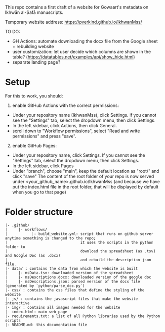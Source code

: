 This repo contains a first draft of a website for Gowaart's metadata on Ikhwān al-Ṣafā manuscripts. 

Temporary website address: https://pverkind.github.io/IkhwanMss/

TO DO: 
* GH Actions: automate downloading the docx file from the Google sheet + rebuilding website
* user customization: let user decide which columns are shown in the table? (https://datatables.net/examples/api/show_hide.html)
* separate landing page?

# Setup

For this to work, you should:

1. enable GitHub Actions with the correct permissions:

* Under your repository name (IkhwanMss), click  Settings. If you cannot see the "Settings" tab, select the  dropdown menu, then click Settings.
* In the left sidebar, click  Actions, then click General.
* scroll down to "Workflow permissions", select "Read and write permissions" and press "save".

2. enable GitHub Pages:

* Under your repository name, click  Settings. If you cannot see the "Settings" tab, select the  dropdown menu, then click Settings.
* In the left sidebar, click  Pages
* Under "branch", choose "main", keep the default location as "root/"  and click "save"
The content of the root folder of your repo is now served under <your_github_name>.github.io/IkhwanMss
(and because we have put the index.html file in the root folder, that will be displayed by default when you go to that page)

# Folder structure

```
|- .github/
|     |- workflows/
|           |- build_website.yml: script that runs on github server anytime something is changed to the repo;
|                                 it uses the scripts in the python folder to
|                                 download the spreadsheet (as .tsv) and Google Doc (as .docx)
|                                 and rebuild the description json file.
|- data/ : contains the data from which the website is built
|     |- msData.tsv: downloaded version of the spreadsheet
|     |- msDescriptions.docx: downloaded version of the google doc
|     |- msDescriptions.json: parsed version of the docx file (generated by `python/parse_doc.py`)
|- css/ : contains the css files that define the styling of the website
|- js/ : contains the javascript files that make the website interactive
|- img/ : contains all images needed for the website
|- index.html: main web page
|- requirements.txt: a list of all Python libraries used by the Python scripts
|- README.md: this documentation file
```
